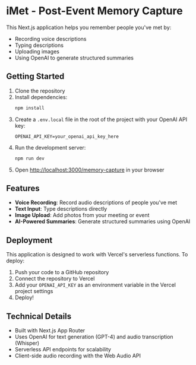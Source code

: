 # iMet - Post-Event Memory Capture

This Next.js application helps you remember people you've met by:
- Recording voice descriptions
- Typing descriptions
- Uploading images
- Using OpenAI to generate structured summaries

## Getting Started

1. Clone the repository
2. Install dependencies:
   ```bash
   npm install
   ```
3. Create a `.env.local` file in the root of the project with your OpenAI API key:
   ```
   OPENAI_API_KEY=your_openai_api_key_here
   ```
4. Run the development server:
   ```bash
   npm run dev
   ```
5. Open [http://localhost:3000/memory-capture](http://localhost:3000/memory-capture) in your browser

## Features

- **Voice Recording**: Record audio descriptions of people you've met
- **Text Input**: Type descriptions directly
- **Image Upload**: Add photos from your meeting or event
- **AI-Powered Summaries**: Generate structured summaries using OpenAI

## Deployment

This application is designed to work with Vercel's serverless functions. To deploy:

1. Push your code to a GitHub repository
2. Connect the repository to Vercel
3. Add your `OPENAI_API_KEY` as an environment variable in the Vercel project settings
4. Deploy!

## Technical Details

- Built with Next.js App Router
- Uses OpenAI for text generation (GPT-4) and audio transcription (Whisper)
- Serverless API endpoints for scalability
- Client-side audio recording with the Web Audio API
